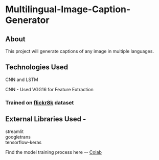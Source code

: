 # Multilingual-Image-Caption-Generator
## About
This project will generate captions of any image in multiple languages.

## Technologies Used
CNN and LSTM

CNN - Used VGG16 for Feature Extraction

### Trained on [flickr8k](https://www.kaggle.com/datasets/adityajn105/flickr8k) dataset

## External Libraries Used - 
streamlit\
googletrans\
tensorflow-keras

Find the model training process here -- [Colab](https://colab.research.google.com/drive/1WOPqHOEvGJ4ig-i3LrJ7ve24V4ygLgdV?usp=sharing)
